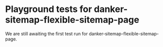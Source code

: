 # Playground tests for danker-sitemap-flexible-sitemap-page
We are still awaiting the first test run for danker-sitemap-flexible-sitemap-page.
